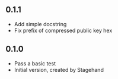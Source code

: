 ## 0.1.1

- Add simple docstring
- Fix prefix of compressed public key hex

## 0.1.0

- Pass a basic test
- Initial version, created by Stagehand
